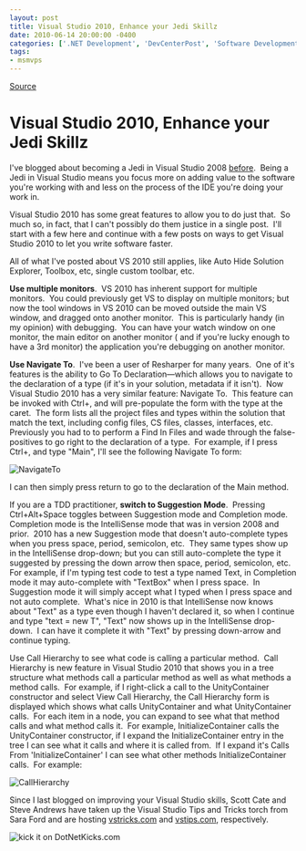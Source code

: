 ```yaml
---
layout: post
title: Visual Studio 2010, Enhance your Jedi Skillz
date: 2010-06-14 20:00:00 -0400
categories: ['.NET Development', 'DevCenterPost', 'Software Development', 'Visual Studio 2010']
tags:
- msmvps
---
```

[Source](http://blogs.msmvps.com/peterritchie/2010/06/15/visual-studio-2010-enhance-your-jedi-skillz/ "Permalink to Visual Studio 2010, Enhance your Jedi Skillz")

# Visual Studio 2010, Enhance your Jedi Skillz

I've blogged about becoming a Jedi in Visual Studio 2008 [before][1].  Being a Jedi in Visual Studio means you focus more on adding value to the software you're working with and less on the process of the IDE you're doing your work in.

Visual Studio 2010 has some great features to allow you to do just that.  So much so, in fact, that I can't possibly do them justice in a single post.  I'll start with a few here and continue with a few posts on ways to get Visual Studio 2010 to let you write software faster.

All of what I've posted about VS 2010 still applies, like Auto Hide Solution Explorer, Toolbox, etc, single custom toolbar, etc.

**Use multiple monitors**.  VS 2010 has inherent support for multiple monitors.  You could previously get VS to display on multiple monitors; but now the tool windows in VS 2010 can be moved outside the main VS window, and dragged onto another monitor.  This is particularly handy (in my opinion) with debugging.  You can have your watch window on one monitor, the main editor on another monitor ( and if you're lucky enough to have a 3rd monitor) the application you're debugging on another monitor.

**Use Navigate To**.  I've been a user of Resharper for many years.  One of it's features is the ability to Go To Declaration—which allows you to navigate to the declaration of a type (if it's in your solution, metadata if it isn't).  Now Visual Studio 2010 has a very similar feature: Navigate To.  This feature can be invoked with Ctrl+, and will pre-populate the form with the type at the caret.  The form lists all the project files and types within the solution that match the text, including config files, CS files, classes, interfaces, etc.  Previously you had to to perform a Find In Files and wade through the false-positives to go right to the declaration of a type.  For example, if I press Ctrl+, and type "Main", I'll see the following Navigate To form:

![NavigateTo][2]

I can then simply press return to go to the declaration of the Main method.

If you are a TDD practitioner, **switch to Suggestion Mode**.  Pressing Ctrl+Alt+Space toggles between Suggestion mode and Completion mode.  Completion mode is the IntelliSense mode that was in version 2008 and prior.  2010 has a new Suggestion mode that doesn't auto-complete types when you press space, period, semicolon, etc.  They same types show up in the IntelliSense drop-down; but you can still auto-complete the type it suggested by pressing the down arrow then space, period, semicolon, etc.  For example, if I'm typing test code to test a type named Text, in Completion mode it may auto-complete with "TextBox" when I press space.  In Suggestion mode it will simply accept what I typed when I press space and not auto complete.  What's nice in 2010 is that IntelliSense now knows about "Text" as a type even though I haven't declared it, so when I continue and type "text = new T", "Text" now shows up in the IntelliSense drop-down.  I can have it complete it with "Text" by pressing down-arrow and continue typing.

Use Call Hierarchy to see what code is calling a particular method.  Call Hierarchy is new feature in Visual Studio 2010 that shows you in a tree structure what methods call a particular method as well as what methods a method calls.  For example, if I right-click a call to the UnityContainer constructor and select View Call Hierarchy, the Call Hierarchy form is displayed which shows what calls UnityContainer and what UnityContainer calls.  For each item in a node, you can expand to see what that method calls and what method calls it.  For example, InitializeContainer calls the UnityContainer constructor, if I expand the InitializeContainer entry in the tree I can see what it calls and where it is called from.  If I expand it's Calls From 'InitializeContainer' I can see what other methods InitializeContainer calls.  For example:

![CallHierarchy][3]

Since I last blogged on improving your Visual Studio skills, Scott Cate and Steve Andrews have taken up the Visual Studio Tips and Tricks torch from Sara Ford and are hosting [vstricks.com][4] and [vstips.com][5], respectively.

![kick it on DotNetKicks.com][6]

[1]: http://blogs.msmvps.com/blogs/peterritchie/archive/2008/09/02/becoming-a-visual-studio-jedi.aspx
[2]: http://blogs.msmvps.com/cfs-file.ashx/__key/CommunityServer.Blogs.Components.WeblogFiles/peterritchie.metablogapi/8037.NavigateTo_5F00_thumb_5F00_6580D58D.png "NavigateTo"
[3]: http://blogs.msmvps.com/cfs-file.ashx/__key/CommunityServer.Blogs.Components.WeblogFiles/peterritchie.metablogapi/8424.CallHierarchy_5F00_thumb_5F00_04B35694.png "CallHierarchy"
[4]: http://vstricks.com
[5]: http://vstips.com
[6]: http://www.dotnetkicks.com/Services/Images/KickItImageGenerator.ashx?url=http%3a%2f%2fmsmvps.com%2fblogs%2fpeterritchie%2farchive%2f2010%2f06%2f15%2fvisual-studio-2010-enhance-your-jedi-skillz.aspx

